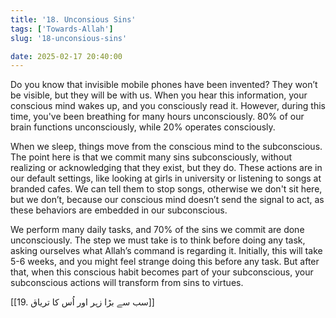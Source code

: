 ```yaml
---
title: '18. Unconsious Sins'
tags: ['Towards-Allah']
slug: '18-unconsious-sins'

date: 2025-02-17 20:40:00
---
```


Do you know that invisible mobile phones have been invented? They won’t be visible, but they will be with us. When you hear this information, your conscious mind wakes up, and you consciously read it. However, during this time, you've been breathing for many hours unconsciously. 80% of our brain functions unconsciously, while 20% operates consciously.

When we sleep, things move from the conscious mind to the subconscious. The point here is that we commit many sins subconsciously, without realizing or acknowledging that they exist, but they do. These actions are in our default settings, like looking at girls in university or listening to songs at branded cafes. We can tell them to stop songs, otherwise we don't sit here, but we don’t, because our conscious mind doesn’t send the signal to act, as these behaviors are embedded in our subconscious.

We perform many daily tasks, and 70% of the sins we commit are done unconsciously. The step we must take is to think before doing any task, asking ourselves what Allah’s command is regarding it. Initially, this will take 5-6 weeks, and you might feel strange doing this before any task. But after that, when this conscious habit becomes part of your subconscious, your subconscious actions will transform from sins to virtues.

[[19. سب سے بڑا زہر اور اُس کا تریاق]]
